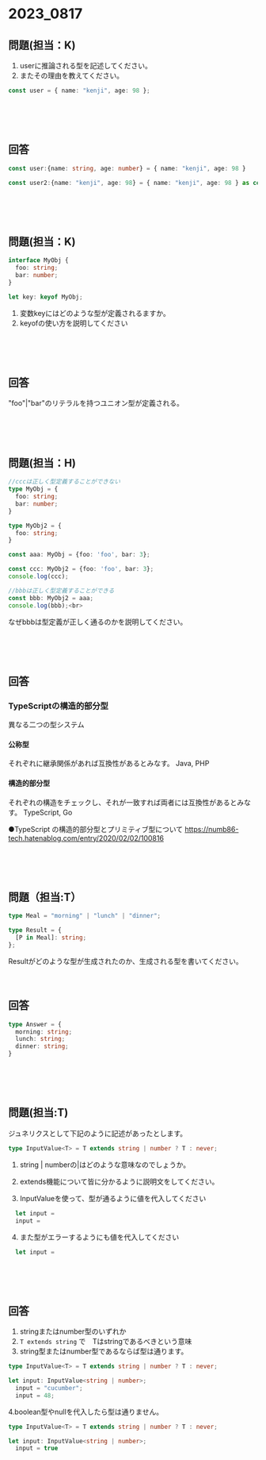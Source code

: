 # 2023_0817

## 問題(担当：K)

1. userに推論される型を記述してください。
2. またその理由を教えてください。<br>

```ts
const user = { name: "kenji", age: 98 };
```

<br />
<br />
<br />

## 回答

```ts
const user:{name: string, age: number} = { name: "kenji", age: 98 }

const user2:{name: "kenji", age: 98} = { name: "kenji", age: 98 } as const;
```

<br />
<br />
<br />

## 問題(担当：K)

```ts
interface MyObj {
  foo: string;
  bar: number;
}

let key: keyof MyObj;
```
1. 変数keyにはどのような型が定義されるますか。
2. keyofの使い方を説明してください<br>

<br />
<br />
<br />

## 回答
 "foo"|"bar"のリテラルを持つユニオン型が定義される。


<br />
<br />
<br />

## 問題(担当：H)
```ts
//cccは正しく型定義することができない
type MyObj = {
  foo: string;
  bar: number;
}

type MyObj2 = {
  foo: string;
}

const aaa: MyObj = {foo: 'foo', bar: 3};

const ccc: MyObj2 = {foo: 'foo', bar: 3};
console.log(ccc);
```


```ts
//bbbは正しく型定義することができる
const bbb: MyObj2 = aaa;
console.log(bbb);<br>
```
なぜbbbは型定義が正しく通るのかを説明してください。


<br />
<br />
<br />

## 回答
### TypeScriptの構造的部分型

異なる二つの型システム
#### 公称型
 それぞれに継承関係があれば互換性があるとみなす。
Java, PHP

#### 構造的部分型
それぞれの構造をチェックし、それが一致すれば両者には互換性があるとみなす。
TypeScript, Go

●TypeScript の構造的部分型とプリミティブ型について
https://numb86-tech.hatenablog.com/entry/2020/02/02/100816


<br />
<br />
<br />

## 問題（担当:T）
```ts
type Meal = "morning" | "lunch" | "dinner";

type Result = {
  [P in Meal]: string;
};
```
Resultがどのような型が生成されたのか、生成される型を書いてください。
<br />
<br />
<br />

## 回答
```ts
type Answer = {
  morning: string;
  lunch: string;
  dinner: string;
}
```


<br />
<br />
<br />

## 問題(担当:T)
ジュネリクスとして下記のように記述があったとします。
```ts
type InputValue<T> = T extends string | number ? T : never;
```

1. string | numberの|はどのような意味なのでしょうか。
2. extends機能について皆に分かるように説明文をしてください。


3. InputValue<T>を使って、型が通るように値を代入してください
```ts
  let input =
  input = 
```  

4. また型がエラーするようにも値を代入してください
```ts
  let input =
```  
<br />
<br />
<br />

## 回答

1. stringまたはnumber型のいずれか
2. `T extends string` で　Tはstringであるべきという意味
3. string型またはnumber型であるならば型は通ります。
```ts
type InputValue<T> = T extends string | number ? T : never;

let input: InputValue<string | number>;
  input = "cucumber";
  input = 48;
```  

4.boolean型やnullを代入したら型は通りません。 
```ts
type InputValue<T> = T extends string | number ? T : never;

let input: InputValue<string | number>;
  input = true
```  


<br />
<br />
<br />